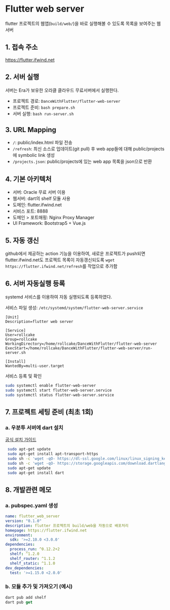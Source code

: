 # Flutter web server

flutter 프로젝트의 웹앱(`build/web/`)을 바로 실행해볼 수 있도록 목록을 보여주는 웹서버


## 1. 접속 주소

https://flutter.ifwind.net


## 2. 서버 실행

서버는 Era가 보유한 오라클 클라우드 무료서버에서 실행한다.

* 프로젝트 경로: `DanceWithFlutter/flutter-web-server`
* 프로젝트 준비: `bash prepare.sh`
* 서버 실행: `bash run-server.sh`


## 3. URL Mapping

* `/`: public/index.html 파일 전송
* `/refresh`: 최신 소스로 업데이트(git pull) 후 web app들에 대해 public/projects에 symbolic link 생성
* `/projects.json`: public/projects에 있는 web app 목록을 json으로 반환


## 4. 기본 아키텍처

* 서버: Oracle 무료 서버 이용
* 웹서버: dart의 shelf 모듈 사용
* 도메인: flutter.ifwind.net
* 서비스 포트: 8888
* 도메인 > 포트매핑: Nginx Proxy Manager
* UI Framework: Bootstrap5 + Vue.js


## 5. 자동 갱신

github에서 제공하는 action 기능을 이용하여, 새로운 프로젝트가 push되면 flutter.ifwind.net도 프로젝트 목록이 자동갱신되도록 `wget https://flutter.ifwind.net/refresh`를 작업으로 추가함


## 6. 서버 자동실행 등록
systemd 서비스를 이용하여 자동 실행되도록 등록하였다.

서비스 파일 생성: `/etc/systemd/system/flutter-web-server.service`
```systemd
[Unit]
Description=flutter web server

[Service]
User=rollcake
Group=rollcake
WorkingDirectory=/home/rollcake/DanceWithFlutter/flutter-web-server
ExecStart=/home/rollcake/DanceWithFlutter/flutter-web-server/run-server.sh

[Install]
WantedBy=multi-user.target
```

서비스 등록 및 확인
```bash
sudo systemctl enable flutter-web-server
sudo systemctl start flutter-web-server.service
sudo systemctl status flutter-web-server.service
```


## 7. 프로젝트 세팅 준비 (최초 1회)

### a. 우분투 서버에 dart 설치

[공식 설치 가이드](https://dart.dev/get-dart)
```bash
 sudo apt-get update
 sudo apt-get install apt-transport-https
 sudo sh -c 'wget -qO- https://dl-ssl.google.com/linux/linux_signing_key.pub | apt-key add -'
 sudo sh -c 'wget -qO- https://storage.googleapis.com/download.dartlang.org/linux/debian/dart_stable.list > /etc/apt/sources.list.d/dart_stable.list'
 sudo apt-get update
 sudo apt-get install dart
```


## 8. 개발관련 메모

### a. pubspec.yaml 생성

```yaml
name: flutter_web_server
version: "0.1.0"
description: flutter 프로젝트의 build/web을 자동으로 배포처리
homepage: https://flutter.ifwind.net
environment:
  sdk: '>=2.10.0 <3.0.0'
dependencies: 
  process_run: ^0.12.2+2
  shelf: ^1.2.0
  shelf_router: ^1.1.2
  shelf_static: ^1.1.0
dev_dependencies:
  test: '>=1.15.0 <2.0.0'
```


### b. 모듈 추가 및 가져오기 (예시)

```dart
dart pub add shelf
dart pub get
```